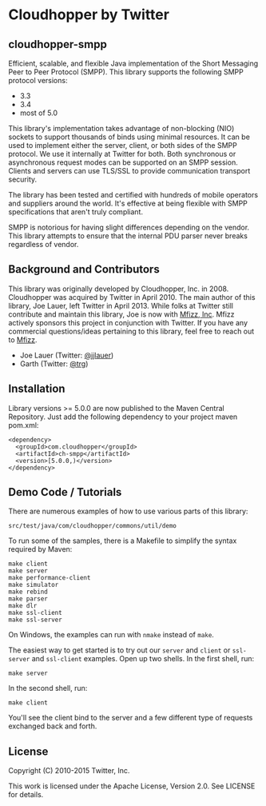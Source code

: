 Cloudhopper by Twitter
============================

cloudhopper-smpp
------------------------

Efficient, scalable, and flexible Java implementation of the Short Messaging
Peer to Peer Protocol (SMPP). This library supports the following SMPP protocol
versions:

 - 3.3
 - 3.4
 - most of 5.0

This library's implementation takes advantage of non-blocking (NIO) sockets to
support thousands of binds using minimal resources.  It can be used to
implement either the server, client, or both sides of the SMPP protocol. We use
it internally at Twitter for both.  Both synchronous or asynchronous request
modes can be supported on an SMPP session. Clients and servers can use TLS/SSL to 
provide communication transport security.

The library has been tested and certified with hundreds of mobile operators
and suppliers around the world.  It's effective at being flexible with SMPP
specifications that aren't truly compliant.

SMPP is notorious for having slight differences depending on the vendor. This
library attempts to ensure that the internal PDU parser never breaks regardless
of vendor.

Background and Contributors
---------------------------

This library was originally developed by Cloudhopper, Inc. in 2008. Cloudhopper
was acquired by Twitter in April 2010. The main author of this library,
Joe Lauer, left Twitter in April 2013. While folks at Twitter still contribute
and maintain this library, Joe is now with [Mfizz, Inc](http://mfizz.com).
Mfizz actively sponsors this project in conjunction with Twitter. If you have
any commercial questions/ideas pertaining to this library, feel free to reach
out to [Mfizz](http://mfizz.com).

- Joe Lauer (Twitter: [@jjlauer](http://twitter.com/jjlauer))
- Garth (Twitter: [@trg](http://twitter.com/trg))

Installation
------------

Library versions >= 5.0.0 are now published to the Maven Central Repository.
Just add the following dependency to your project maven pom.xml:

    <dependency>
      <groupId>com.cloudhopper</groupId>
      <artifactId>ch-smpp</artifactId>
      <version>[5.0.0,)</version>
    </dependency>

Demo Code / Tutorials
---------------------

There are numerous examples of how to use various parts of this library:

    src/test/java/com/cloudhopper/commons/util/demo

To run some of the samples, there is a Makefile to simplify the syntax required
by Maven:

    make client
    make server
    make performance-client
    make simulator
    make rebind
    make parser
    make dlr
    make ssl-client
    make ssl-server

On Windows, the examples can run with `nmake` instead of `make`.

The easiest way to get started is to try out our `server` and `client` or `ssl-server`
and `ssl-client` examples. Open up two shells.  In the first shell, run:

    make server

In the second shell, run:

    make client

You'll see the client bind to the server and a few different type of requests
exchanged back and forth.

License
-------

Copyright (C) 2010-2015 Twitter, Inc.

This work is licensed under the Apache License, Version 2.0. See LICENSE for details.
